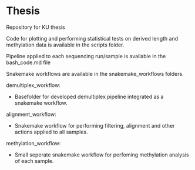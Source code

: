 # Thesis
Repository for KU thesis

Code for plotting and performing statistical tests on derived length and methylation data is available in the scripts folder.

Pipeline applied to each sequencing run/sample is available in the bash_code.md file

Snakemake workflows are available in the snakemake_workflows folders.

demultiplex_workflow:
  - Basefolder for developed demultiplex pipeline integrated as a snakemake workflow.

alignment_workflow:
  - Snakemake workflow for performing filtering, alignment and other actions applied to all samples.

methylation_workflow:
  - Small seperate snakemake workflow for perfoming methylation analysis of each sample.
